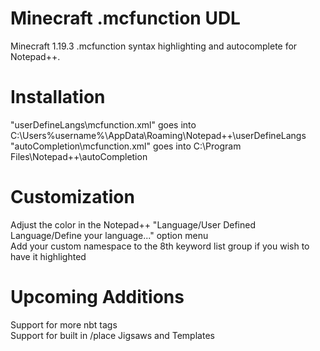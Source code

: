 # Minecraft .mcfunction UDL
Minecraft 1.19.3 .mcfunction syntax highlighting and autocomplete for Notepad++.

# Installation
"userDefineLangs\mcfunction.xml" goes into C:\Users%username%\AppData\Roaming\Notepad++\userDefineLangs  
"autoCompletion\mcfunction.xml" goes into C:\Program Files\Notepad++\autoCompletion

# Customization
Adjust the color in the Notepad++ "Language/User Defined Language/Define your language..." option menu  
Add your custom namespace to the 8th keyword list group if you wish to have it highlighted

# Upcoming Additions
Support for more nbt tags  
Support for built in /place Jigsaws and Templates
